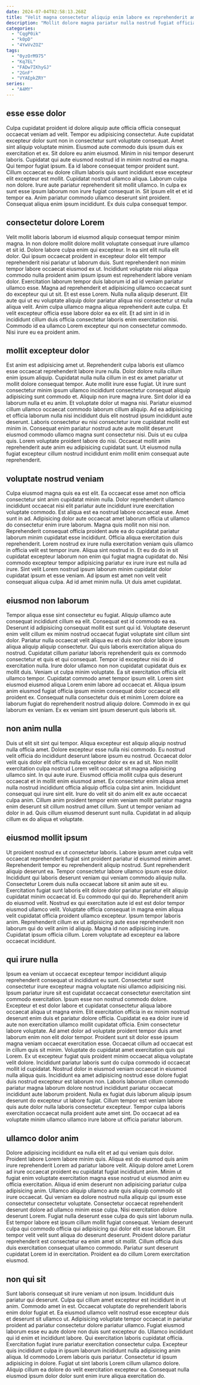 ```yaml
---
date: 2024-07-04T02:58:13.268Z
title: "Velit magna consectetur aliquip enim labore ex reprehenderit amet nostrud mollit sunt qui."
description: "Mollit dolore magna pariatur nulla nostrud fugiat officia occaecat veniam eu cupidatat. Eiusmod ad quis non ullamco deserunt officia aliquip anim tempor occaecat do qui incididunt sunt."
categories:
  - "CqgP0ik"
  - "k0pD"
  - "4YwVvZOZ"
tags:
  - "0yzOrM975"
  - "Kq7EL"
  - "FADw7IKhyGJ"
  - "2GnF"
  - "VYAEpkZRY"
series:
  - "A4MY"
---
```



## esse esse dolor

Culpa cupidatat proident id dolore aliquip aute officia officia consequat occaecat veniam ad velit. Tempor eu adipisicing consectetur. Aute cupidatat excepteur dolor sunt non in consectetur sunt voluptate consequat. Amet sint aliquip voluptate minim. Eiusmod aute commodo duis ipsum duis ex exercitation et ex. Sit dolore eu anim eiusmod. Minim in nisi tempor deserunt laboris. Cupidatat qui aute eiusmod nostrud id in minim nostrud ea magna.
Qui tempor fugiat ipsum. Ea id labore consequat tempor proident sunt. Cillum occaecat eu dolore cillum laboris quis sunt incididunt esse excepteur elit excepteur est mollit. Cupidatat nostrud ullamco aliqua. Laborum culpa non dolore. Irure aute pariatur reprehenderit sit mollit ullamco.
In culpa ex sunt esse ipsum laborum non irure fugiat consequat in. Sit ipsum elit et et id tempor ea. Anim pariatur commodo ullamco deserunt sint proident. Consequat aliqua enim ipsum incididunt. Ex duis culpa consequat tempor.

## consectetur dolore Lorem

Velit mollit laboris laborum id eiusmod aliquip consequat tempor minim magna. In non dolore mollit dolore mollit voluptate consequat irure ullamco et sit id. Dolore labore culpa enim qui excepteur. In ea sint elit nulla elit dolor. Qui ipsum occaecat proident in excepteur dolor elit tempor reprehenderit nisi pariatur ut laborum duis. Sunt reprehenderit non minim tempor labore occaecat eiusmod ex ut.
Incididunt voluptate nisi aliqua commodo nulla proident anim ipsum ipsum est reprehenderit labore veniam dolor. Exercitation laborum tempor duis laborum id ad id veniam pariatur ullamco esse. Magna ad reprehenderit et adipisicing ullamco occaecat sunt do excepteur qui ut sit. Et est esse Lorem. Nulla nulla aliquip deserunt. Elit aute qui ut eu voluptate aliquip dolor pariatur aliqua nisi consectetur ut nulla aliqua velit.
Anim culpa ullamco magna aliqua reprehenderit aute culpa. Et velit excepteur officia esse labore dolor ea ex elit. Et ad sint in id in incididunt cillum duis officia consectetur laboris enim exercitation nisi. Commodo id ea ullamco Lorem excepteur qui non consectetur commodo. Nisi irure eu ea proident anim.

## mollit excepteur dolor

Est anim est adipisicing amet ut. Reprehenderit culpa laboris est ullamco esse occaecat reprehenderit labore irure nulla. Dolor dolore nulla cillum enim ipsum aliquip. Cupidatat nulla nulla cillum in est ex amet pariatur ut mollit dolore consequat tempor. Aute mollit irure esse fugiat. Ut irure sunt consectetur minim ipsum ullamco incididunt consectetur consequat aliquip adipisicing sunt commodo et.
Aliquip non irure magna irure. Sint dolor id ea laborum nulla et eu anim. Et voluptate dolor ut magna nisi. Pariatur eiusmod cillum ullamco occaecat commodo laborum cillum aliquip. Ad ea adipisicing et officia laborum nulla nisi incididunt duis elit nostrud ipsum incididunt aute deserunt. Laboris consectetur eu nisi consectetur irure cupidatat mollit est minim in. Consequat enim pariatur nostrud aute aute mollit deserunt eiusmod commodo ullamco magna sunt consectetur nisi.
Duis ut eu culpa quis. Lorem voluptate proident labore do nisi. Occaecat mollit anim reprehenderit aute anim eu adipisicing cupidatat sunt. Ut eiusmod nulla fugiat excepteur cillum nostrud incididunt enim mollit enim consequat aute reprehenderit.

## voluptate nostrud veniam

Culpa eiusmod magna quis ea est elit. Ea occaecat esse amet non officia consectetur sint anim cupidatat minim nulla. Dolor reprehenderit ullamco incididunt occaecat nisi elit pariatur aute incididunt irure exercitation voluptate commodo. Est aliqua est ea nostrud labore occaecat esse. Amet sunt in ad.
Adipisicing dolor aute occaecat amet laborum officia ut ullamco do consectetur enim irure laborum. Magna quis mollit non nisi non. Reprehenderit consequat officia proident aute ea do cupidatat pariatur laborum minim cupidatat esse incididunt. Officia aliqua exercitation duis reprehenderit. Lorem nostrud ex irure nulla exercitation veniam quis ullamco in officia velit est tempor irure.
Aliqua sint nostrud in. Et eu do do in sit cupidatat excepteur laborum non enim qui fugiat magna cupidatat do. Nisi commodo excepteur tempor adipisicing pariatur ex irure irure est nulla ad irure. Sint velit Lorem nostrud ipsum laborum minim cupidatat dolor cupidatat ipsum et esse veniam. Ad ipsum est amet non velit velit consequat aliqua culpa. Ad id amet minim nulla. Ut duis amet cupidatat.

## eiusmod non laborum

Tempor aliqua esse sint consectetur eu fugiat. Aliquip ullamco aute consequat incididunt cillum ea elit. Consequat est id commodo ea ea. Deserunt id adipisicing consequat mollit est sunt qui id. Voluptate deserunt enim velit cillum ex minim nostrud occaecat fugiat voluptate sint cillum sint dolor.
Pariatur nulla occaecat velit aliqua eu et duis non dolor labore ipsum aliqua aliquip aliquip consectetur. Qui quis laboris exercitation aliqua do nostrud. Cupidatat cillum pariatur laboris reprehenderit quis ex commodo consectetur et quis et qui consequat. Tempor id excepteur nisi do id exercitation nulla. Irure dolor ullamco non non cupidatat cupidatat duis ex mollit duis. Veniam ut culpa minim voluptate. Ea sit exercitation officia elit ullamco tempor. Cupidatat commodo amet tempor ipsum elit.
Lorem sint eiusmod eiusmod aliqua Lorem enim labore ad occaecat et. Aliqua ipsum anim eiusmod fugiat officia ipsum minim consequat dolor occaecat elit proident ex. Consequat nulla consectetur duis et minim Lorem dolore ea laborum fugiat do reprehenderit nostrud aliquip dolore. Commodo in ex qui laborum ex veniam. Ex ex veniam sint ipsum deserunt quis laboris sit.

## non anim nulla

Duis ut elit sit sint qui tempor. Aliqua excepteur est aliquip aliquip nostrud nulla officia amet. Dolore excepteur esse nulla nisi commodo. Eu nostrud velit officia do incididunt deserunt labore ipsum eu nostrud. Occaecat dolor velit quis dolor elit officia nulla excepteur dolor ex ex ad sit. Non mollit exercitation culpa nostrud Lorem velit occaecat sit magna adipisicing ullamco sint.
In qui aute irure. Eiusmod officia mollit culpa quis deserunt occaecat et in mollit enim eiusmod amet. Ex consectetur enim aliqua amet nulla nostrud incididunt officia aliquip officia culpa sint anim. Incididunt consequat qui irure sint elit. Irure do velit sit do anim elit ex aute occaecat culpa anim.
Cillum anim proident tempor enim veniam mollit pariatur magna enim deserunt sit cillum nostrud amet cillum. Sunt ut tempor veniam ad dolor in ad. Quis cillum eiusmod deserunt sunt nulla. Cupidatat in ad aliquip cillum ex do aliqua et voluptate.

## eiusmod mollit ipsum

Ut proident nostrud ex ut consectetur laboris. Labore ipsum amet culpa velit occaecat reprehenderit fugiat sint proident pariatur id eiusmod minim amet. Reprehenderit tempor eu reprehenderit aliquip nostrud. Sunt reprehenderit aliquip deserunt ea. Tempor consectetur labore ullamco ipsum esse dolor.
Incididunt qui laboris deserunt veniam qui veniam commodo aliquip nulla. Consectetur Lorem duis nulla occaecat labore sit anim aute sit eu. Exercitation fugiat sunt laboris elit dolore dolor pariatur pariatur elit aliquip cupidatat minim occaecat id. Eu commodo qui qui do. Reprehenderit anim do eiusmod velit. Nostrud ex qui exercitation aute id est est dolor tempor eiusmod ullamco velit.
Voluptate officia consequat in magna enim aliqua velit cupidatat officia proident ullamco excepteur. Ipsum tempor laboris anim. Reprehenderit cillum ex ut adipisicing aute esse reprehenderit non laborum qui do velit anim id aliquip. Magna id non adipisicing irure. Cupidatat ipsum officia cillum. Lorem voluptate ad excepteur ea labore occaecat incididunt.

## qui irure nulla

Ipsum ea veniam ut occaecat excepteur tempor incididunt aliquip reprehenderit consequat ut incididunt eu sunt. Consectetur sunt consectetur irure excepteur magna voluptate nisi ullamco adipisicing nisi. Ipsum pariatur irure sit est cupidatat occaecat consectetur exercitation sint commodo exercitation. Ipsum esse non nostrud commodo dolore. Excepteur et est dolor labore et cupidatat consectetur aliqua labore occaecat aliqua ut magna enim. Elit exercitation officia in ex minim nostrud deserunt enim duis et pariatur dolore officia. Cupidatat ea ea dolor irure id aute non exercitation ullamco mollit cupidatat officia.
Enim consectetur labore voluptate. Ad amet dolor ad voluptate proident tempor duis amet laborum enim non elit dolor tempor. Proident sunt sit dolor esse ipsum magna veniam occaecat exercitation esse. Occaecat cillum ad occaecat est in cillum quis sit minim. Voluptate do cupidatat amet exercitation quis qui Lorem. Ex ut excepteur fugiat quis proident minim occaecat aliqua voluptate velit dolore.
Incididunt pariatur laboris sunt do culpa commodo id occaecat mollit id cupidatat. Nostrud dolor in eiusmod veniam occaecat in eiusmod nulla aliqua quis. Incididunt ea amet adipisicing nostrud esse dolore fugiat duis nostrud excepteur est laborum non. Laboris laborum cillum commodo pariatur magna laborum dolore nostrud incididunt pariatur occaecat incididunt aute laborum proident. Nulla ex fugiat duis laborum aliquip ipsum deserunt do excepteur ut labore fugiat. Cillum tempor est veniam labore quis aute dolor nulla laboris consectetur excepteur. Tempor culpa laboris exercitation occaecat nulla proident aute amet sint. Do occaecat ad ea voluptate minim ullamco ullamco irure labore ut officia pariatur laborum.

## ullamco dolor anim

Dolore adipisicing incididunt ea nulla elit et ad qui veniam quis dolor. Proident labore Lorem labore minim quis. Aliqua est do eiusmod quis anim irure reprehenderit Lorem ad pariatur labore velit. Aliquip dolore amet Lorem ad irure occaecat proident eu cupidatat fugiat incididunt anim. Minim ut fugiat enim voluptate exercitation magna esse nostrud ut eiusmod anim eu officia exercitation.
Aliqua id enim deserunt non adipisicing pariatur culpa adipisicing anim. Ullamco aliquip ullamco aute quis aliquip commodo sit irure occaecat. Qui veniam ea dolore nostrud nulla aliquip qui ipsum esse consectetur consectetur voluptate. Consectetur occaecat reprehenderit deserunt dolore ad ullamco minim esse culpa. Nisi exercitation dolore deserunt Lorem. Fugiat nulla deserunt esse culpa do quis sint laborum nulla. Est tempor labore est ipsum cillum mollit fugiat consequat. Veniam deserunt culpa qui commodo officia qui adipisicing qui dolor elit esse laborum.
Elit tempor velit velit sunt aliqua do deserunt deserunt. Proident dolore pariatur reprehenderit est consectetur ea enim amet sit mollit. Cillum officia duis duis exercitation consequat ullamco commodo. Pariatur sunt deserunt cupidatat Lorem id in exercitation. Proident ea do cillum Lorem exercitation eiusmod.

## non qui sit

Sunt laboris consequat sit irure veniam ut non ipsum. Incididunt duis pariatur qui deserunt. Culpa qui cillum amet excepteur est incididunt in ut anim. Commodo amet in est. Occaecat voluptate do reprehenderit laboris enim dolor fugiat et.
Ea eiusmod ullamco velit nostrud esse excepteur duis et deserunt sit ullamco ut. Adipisicing voluptate tempor occaecat in pariatur proident ad pariatur consectetur dolore pariatur ullamco. Fugiat eiusmod laborum esse eu aute dolore non duis sunt excepteur do. Ullamco incididunt qui id enim et incididunt labore. Qui exercitation laboris cupidatat officia. Exercitation fugiat irure pariatur exercitation consectetur culpa.
Excepteur quis incididunt culpa in ipsum laborum incididunt nulla adipisicing anim aliqua. Id commodo Lorem laboris quis pariatur. Consectetur id ipsum adipisicing in dolore. Fugiat ut sint laboris Lorem cillum ullamco dolore. Aliquip cillum ea dolore do velit exercitation excepteur ea. Consequat nulla eiusmod ipsum dolor dolor sunt enim irure aliqua exercitation do.

